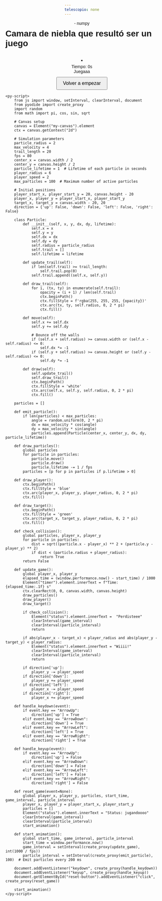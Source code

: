 ```yaml
---
telescopio: none
--- 
```



<html lang="en">
<head>
    <script defer src="https://pyscript.net/alpha/pyscript.min.js"></script>
    <py-env>
        - numpy
    </py-env>
    <style>
        body {
            display: flex;
            flex-direction: column;
            align-items: center;
            margin: 0;
            font-family: Arial, sans-serif;
        }
        h1 {
            margin-top: 10px;
        }
        canvas {
            border: 2px solid black;
            margin-top: 20px;
            background-color: black;
        }
        #info {
            margin-top: 10px;
            text-align: center;
        }
        #reset-button {
            margin-top: 10px;
            padding: 10px 20px;
            font-size: 16px;
        }
    </style>
</head>
<body>
    <h1>Camara de niebla que resultó ser un juego</h1>
    <canvas id="my-canvas" width="300" height="600"></canvas>
    <div id="info">
        <div id="timer">Tiempo: 0s</div>
        <div id="status">Juegaaa</div>
    </div>
    <button id="reset-button">Volver a empezar</button>

    <py-script>
        from js import window, setInterval, clearInterval, document
        from pyodide import create_proxy
        import random
        from math import pi, cos, sin, sqrt

        # Canvas setup
        canvas = Element("my-canvas").element
        ctx = canvas.getContext("2d")

        # Simulation parameters
        particle_radius = 2
        max_velocity = 4
        trail_length = 20
        fps = 80
        center_x = canvas.width / 2
        center_y = canvas.height / 2
        particle_lifetime = 1  # Lifetime of each particle in seconds
        player_radius = 6
        player_speed = 2
        max_particles = 100  # Maximum number of active particles

        # Initial positions
        player_start_x, player_start_y = 20, canvas.height - 20
        player_x, player_y = player_start_x, player_start_y
        target_x, target_y = canvas.width - 20, 20
        direction = {'up': False, 'down': False, 'left': False, 'right': False}

        class Particle:
            def __init__(self, x, y, dx, dy, lifetime):
                self.x = x
                self.y = y
                self.dx = dx
                self.dy = dy
                self.radius = particle_radius
                self.trail = []
                self.lifetime = lifetime

            def update_trail(self):
                if len(self.trail) >= trail_length:
                    self.trail.pop(0)
                self.trail.append((self.x, self.y))

            def draw_trail(self):
                for i, (tx, ty) in enumerate(self.trail):
                    opacity = (i + 1) / len(self.trail)
                    ctx.beginPath()
                    ctx.fillStyle = f'rgba(255, 255, 255, {opacity})'
                    ctx.arc(tx, ty, self.radius, 0, 2 * pi)
                    ctx.fill()

            def move(self):
                self.x += self.dx
                self.y += self.dy

                # Bounce off the walls
                if (self.x + self.radius) >= canvas.width or (self.x - self.radius) <= 0:
                    self.dx *= -1
                if (self.y + self.radius) >= canvas.height or (self.y - self.radius) <= 0:
                    self.dy *= -1

            def draw(self):
                self.update_trail()
                self.draw_trail()
                ctx.beginPath()
                ctx.fillStyle = 'white'
                ctx.arc(self.x, self.y, self.radius, 0, 2 * pi)
                ctx.fill()

        particles = []

        def emit_particle():
            if len(particles) < max_particles:
                angle = random.uniform(0, 2 * pi)
                dx = max_velocity * cos(angle)
                dy = max_velocity * sin(angle)
                particles.append(Particle(center_x, center_y, dx, dy, particle_lifetime))

        def draw_particles():
            global particles
            for particle in particles:
                particle.move()
                particle.draw()
                particle.lifetime -= 1 / fps
            particles = [p for p in particles if p.lifetime > 0]

        def draw_player():
            ctx.beginPath()
            ctx.fillStyle = 'blue'
            ctx.arc(player_x, player_y, player_radius, 0, 2 * pi)
            ctx.fill()

        def draw_target():
            ctx.beginPath()
            ctx.fillStyle = 'green'
            ctx.arc(target_x, target_y, player_radius, 0, 2 * pi)
            ctx.fill()

        def check_collision():
            global particles, player_x, player_y
            for particle in particles:
                dist = sqrt((particle.x - player_x) ** 2 + (particle.y - player_y) ** 2)
                if dist < (particle.radius + player_radius):
                    return True
            return False

        def update_game():
            global player_x, player_y
            elapsed_time = (window.performance.now() - start_time) / 1000
            Element("timer").element.innerText = f"Time: {elapsed_time:.1f} s"
            ctx.clearRect(0, 0, canvas.width, canvas.height)
            draw_particles()
            draw_player()
            draw_target()

            if check_collision():
                Element("status").element.innerText =  "Perdisteee"
                clearInterval(game_interval)
                clearInterval(particle_interval)
                return

            if abs(player_x - target_x) < player_radius and abs(player_y - target_y) < player_radius:
                Element("status").element.innerText = "Wiiii!"
                clearInterval(game_interval)
                clearInterval(particle_interval)
                return

            if direction['up']:
                player_y -= player_speed
            if direction['down']:
                player_y += player_speed
            if direction['left']:
                player_x -= player_speed
            if direction['right']:
                player_x += player_speed

        def handle_keydown(event):
            if event.key == "ArrowUp":
                direction['up'] = True
            elif event.key == "ArrowDown":
                direction['down'] = True
            elif event.key == "ArrowLeft":
                direction['left'] = True
            elif event.key == "ArrowRight":
                direction['right'] = True

        def handle_keyup(event):
            if event.key == "ArrowUp":
                direction['up'] = False
            elif event.key == "ArrowDown":
                direction['down'] = False
            elif event.key == "ArrowLeft":
                direction['left'] = False
            elif event.key == "ArrowRight":
                direction['right'] = False

        def reset_game(event=None):
            global player_x, player_y, particles, start_time, game_interval, particle_interval
            player_x, player_y = player_start_x, player_start_y
            particles = []
            Element("status").element.innerText = "Status: jugandoooo"
            clearInterval(game_interval)
            clearInterval(particle_interval)
            start_animation()

        def start_animation():
            global start_time, game_interval, particle_interval
            start_time = window.performance.now()
            game_interval = setInterval(create_proxy(update_game), int(1000 / fps))
            particle_interval = setInterval(create_proxy(emit_particle), 100)  # Emit particles every 200 ms

        document.addEventListener("keydown", create_proxy(handle_keydown))
        document.addEventListener("keyup", create_proxy(handle_keyup))
        document.getElementById("reset-button").addEventListener("click", create_proxy(reset_game))

        start_animation()
    </py-script>
</body>
</html>
